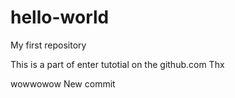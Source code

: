 # hello-world
My first repository

This is a part of enter tutotial on the github.com
Thx


wowwowow New commit
